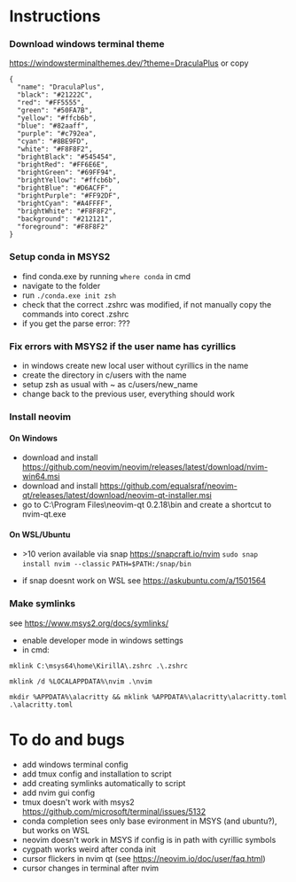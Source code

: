 # Instructions
### Download windows terminal theme
https://windowsterminalthemes.dev/?theme=DraculaPlus
or copy 
```
{
  "name": "DraculaPlus",
  "black": "#21222C",
  "red": "#FF5555",
  "green": "#50FA7B",
  "yellow": "#ffcb6b",
  "blue": "#82aaff",
  "purple": "#c792ea",
  "cyan": "#8BE9FD",
  "white": "#F8F8F2",
  "brightBlack": "#545454",
  "brightRed": "#FF6E6E",
  "brightGreen": "#69FF94",
  "brightYellow": "#ffcb6b",
  "brightBlue": "#D6ACFF",
  "brightPurple": "#FF92DF",
  "brightCyan": "#A4FFFF",
  "brightWhite": "#F8F8F2",
  "background": "#212121",
  "foreground": "#F8F8F2"
}
```

### Setup conda in MSYS2
- find conda.exe by running `where conda` in cmd
- navigate to the folder
- run  `./conda.exe init zsh`
- check that the correct .zshrc was modified, if not manually copy the commands into corect .zshrc
- if you get the parse error: ???  

### Fix errors with MSYS2 if the user name has cyrillics
- in windows create new local user without cyrillics in the name
- create the directory in c/users with the name
- setup zsh as usual with ~ as c/users/new_name
- change back to the previous user, everything should work

### Install neovim 
#### On Windows
- download and install https://github.com/neovim/neovim/releases/latest/download/nvim-win64.msi
- download and install https://github.com/equalsraf/neovim-qt/releases/latest/download/neovim-qt-installer.msi
- go to C:\Program Files\neovim-qt 0.2.18\bin and create a shortcut to nvim-qt.exe
#### On WSL/Ubuntu
- \>10 verion available via snap https://snapcraft.io/nvim
`sudo snap install nvim --classic`
`PATH=$PATH:/snap/bin`

- if snap doesnt work on WSL see https://askubuntu.com/a/1501564

### Make symlinks

see https://www.msys2.org/docs/symlinks/
- enable developer mode in windows settings
- in cmd: 

`mklink C:\msys64\home\KirillA\.zshrc .\.zshrc`

`mklink /d %LOCALAPPDATA%\nvim .\nvim`

`mkdir %APPDATA%\alacritty && mklink %APPDATA%\alacritty\alacritty.toml .\alacritty.toml`


# To do and bugs
- add windows terminal config
- add tmux config and installation to script
- add creating symlinks automatically to script
- add nvim gui config
- tmux doesn't work with msys2 https://github.com/microsoft/terminal/issues/5132
- conda completion sees only base evironment in MSYS (and ubuntu?), but works on WSL
- neovim doesn't work in MSYS if config is in path with cyrillic symbols 
- cygpath works weird after conda init
- cursor flickers in nvim qt (see https://neovim.io/doc/user/faq.html)
- cursor changes in terminal after nvim

